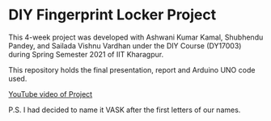 # DIY Fingerprint Locker Project

This 4-week project was developed with Ashwani Kumar Kamal, Shubhendu Pandey, and Sailada Vishnu Vardhan under the DIY Course (DY17003) during Spring Semester 2021 of IIT Kharagpur.

This repository holds the final presentation, report and Arduino UNO code used.

[YouTube video of Project](https://youtu.be/kYDMhpqMymo)

P.S. I had decided to name it VASK after the first letters of our names.